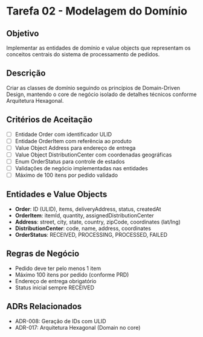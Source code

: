 # Tarefa 02 - Modelagem do Domínio

## Objetivo

Implementar as entidades de domínio e value objects que representam os conceitos centrais do sistema de processamento de pedidos.

## Descrição

Criar as classes de domínio seguindo os princípios de Domain-Driven Design, mantendo o core de negócio isolado de detalhes técnicos conforme Arquitetura Hexagonal.

## Critérios de Aceitação

- [ ] Entidade Order com identificador ULID
- [ ] Entidade OrderItem com referência ao produto
- [ ] Value Object Address para endereço de entrega
- [ ] Value Object DistributionCenter com coordenadas geográficas
- [ ] Enum OrderStatus para controle de estados
- [ ] Validações de negócio implementadas nas entidades
- [ ] Máximo de 100 itens por pedido validado

## Entidades e Value Objects

- **Order**: ID (ULID), items, deliveryAddress, status, createdAt
- **OrderItem**: itemId, quantity, assignedDistributionCenter
- **Address**: street, city, state, country, zipCode, coordinates (lat/lng)
- **DistributionCenter**: code, name, address, coordinates
- **OrderStatus**: RECEIVED, PROCESSING, PROCESSED, FAILED

## Regras de Negócio

- Pedido deve ter pelo menos 1 item
- Máximo 100 itens por pedido (conforme PRD)
- Endereço de entrega obrigatório
- Status inicial sempre RECEIVED

## ADRs Relacionados

- ADR-008: Geração de IDs com ULID
- ADR-017: Arquitetura Hexagonal (Domain no core)

